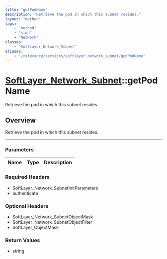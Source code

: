 ```yaml
---
title: "getPodName"
description: "Retrieve the pod in which this subnet resides."
layout: "method"
tags:
    - "method"
    - "sldn"
    - "Network"
classes:
    - "SoftLayer_Network_Subnet"
aliases:
    - "/reference/services/softlayer_network_subnet/getPodName"
---
```

# [SoftLayer_Network_Subnet](/reference/services/SoftLayer_Network_Subnet)::getPodName


Retrieve the pod in which this subnet resides.


## Overview 
Retrieve the pod in which this subnet resides.

-----

### Parameters 
|Name | Type | Description |
| --- | --- | --- |


### Required Headers
* SoftLayer_Network_SubnetInitParameters
* authenticate


### Optional Headers
* SoftLayer_Network_SubnetObjectMask
* SoftLayer_Network_SubnetObjectFilter
* SoftLayer_ObjectMask

### Return Values
* string




